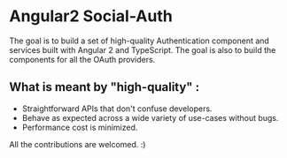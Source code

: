 # Angular2 Social-Auth

The goal is to build a set of high-quality Authentication component and services built with Angular 2 and TypeScript.
The goal is also to build the components for all the OAuth providers.

## What is meant by "high-quality" : 
  * Straightforward APIs that don't confuse developers.
  * Behave as expected across a wide variety of use-cases without bugs.
  * Performance cost is minimized.

All the contributions are welcomed. :)
